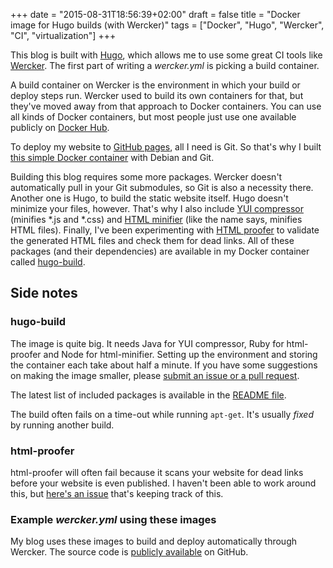 +++
date = "2015-08-31T18:56:39+02:00"
draft = false
title = "Docker image for Hugo builds (with Wercker)"
tags = ["Docker", "Hugo", "Wercker", "CI", "virtualization"]
+++

This blog is built with [Hugo](http://gohugo.io), which allows me to use some great CI tools like [Wercker](http://wercker.com). The first part of writing a *wercker.yml* is picking a build container.

A build container on Wercker is the environment in which your build or deploy steps run. Wercker used to build its own containers for that, but they've moved away from that approach to Docker containers. You can use all kinds of Docker containers, but most people just use one available publicly on [Docker Hub](https://registry.hub.docker.com/).

To deploy my website to [GitHub pages](https://pages.github.com/), all I need is Git. So that's why I built [this simple Docker container](https://hub.docker.com/r/samueldebruyn/debian-git/) with Debian and Git.

Building this blog requires some more packages. Wercker doesn't automatically pull in your Git submodules, so Git is also a necessity there. Another one is Hugo, to build the static website itself. Hugo doesn't minimize your files, however. That's why I also include [YUI compressor](https://github.com/yui/yuicompressor) (minifies *.js and *.css) and [HTML minifier](https://github.com/kangax/html-minifier) (like the name says, minifies HTML files). Finally, I've been experimenting with [HTML proofer](https://github.com/gjtorikian/html-proofer) to validate the generated HTML files and check them for dead links. All of these packages (and their dependencies) are available in my Docker container called [hugo-build](https://hub.docker.com/r/samueldebruyn/hugo-build/).

## Side notes

### hugo-build

The image is quite big. It needs Java for YUI compressor, Ruby for html-proofer and Node for html-minifier. Setting up the environment and storing the container each take about half a minute. If you have some suggestions on making the image smaller, please [submit an issue or a pull request](https://github.com/sdebruyn/docker-hugo-build).

The latest list of included packages is available in the [README file](https://github.com/sdebruyn/docker-hugo-build).

The build often fails on a time-out while running `apt-get`. It's usually *fixed* by running another build.

### html-proofer

html-proofer will often fail because it scans your website for dead links before your website is even published. I haven't been able to work around this, but [here's an issue](https://github.com/gjtorikian/html-proofer/pull/178) that's keeping track of this.

### Example *wercker.yml* using these images

My blog uses these images to build and deploy automatically through Wercker. The source code is [publicly available](https://github.com/sdebruyn/personal-site) on GitHub.
